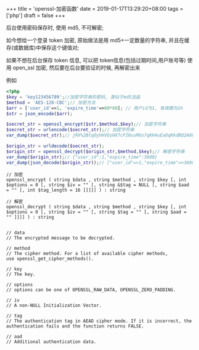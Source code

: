 +++
title = 'openssl-加密函数'
date = 2019-01-17T13:29:20+08:00
tags = ['php']
draft = false
+++

后台使用密码保存时, 使用 md5, 不可解密;

如今想给一个登录 token 加密, 原始做法是用 md5+一定数量的字符串,  并且在缓存(或数据库)中保存这个键值对;

如果不想在后台保存 token 信息, 可以把 token信息(包括过期时间,用户账号等) 使用 open_ssl 加密, 然后要在后台要验证的时候, 再解密出来

例如 
```php
<?php
$key = 'key123456789';//加密字符串的密码, 类似于md5加盐
$method = 'AES-128-CBC';// 加密方法
$arr = ['user_id'=>1, 'expire_time'=>60*60]; // 用户id为1, 有效期为1h
$str = json_encode($arr);

$secret_str = openssl_encrypt($str,$method,$key);// 加密字符串
$secret_str = urlencode($secret_str);// 加密字符串
var_dump($secret_str);// jRX%2BtqOyhHVOzHX7cFI0usMUs7qKH4uEaOqKkdBQ2A08C1FmRRGXWFBfCleJPu3i

$origin_str = urldecode($secret_str);
$origin_str = openssl_decrypt($origin_str,$method,$key);// 解密字符串
var_dump($origin_str);// {"user_id":1,"expire_time":3600}
var_dump(json_decode($origin_str));// ["user_id"=>1,"expire_time"=>3600]
```

```
// 加密
openssl_encrypt ( string $data , string $method , string $key [, int $options = 0 [, string $iv = "" [, string &$tag = NULL [, string $aad = "" [, int $tag_length = 16 ]]]]] ) : string

// 解密
openssl_decrypt ( string $data , string $method , string $key [, int $options = 0 [, string $iv = "" [, string $tag = "" [, string $aad = "" ]]]] ) : string


// data
// The encrypted message to be decrypted.

// method
// The cipher method. For a list of available cipher methods, use openssl_get_cipher_methods().

// key
// The key.

// options
// options can be one of OPENSSL_RAW_DATA, OPENSSL_ZERO_PADDING.

// iv
// A non-NULL Initialization Vector.

// tag
// The authentication tag in AEAD cipher mode. If it is incorrect, the authentication fails and the function returns FALSE.

// aad
// Additional authentication data.


```
